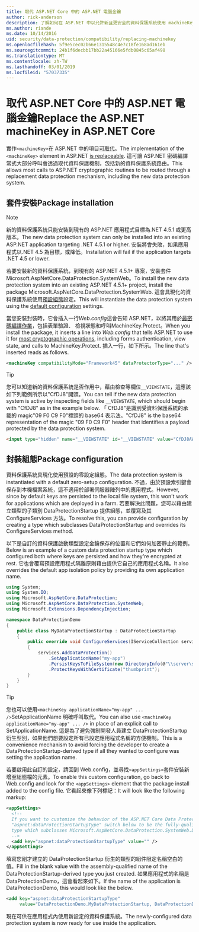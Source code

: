 ```yaml
---
title: 取代 ASP.NET Core 中的 ASP.NET 電腦金鑰
author: rick-anderson
description: 了解如何在 ASP.NET 中以允許新且更安全的資料保護系統使用 machineKey 的取代。
ms.author: riande
ms.date: 10/14/2016
uid: security/data-protection/compatibility/replacing-machinekey
ms.openlocfilehash: 5f9e5cec02b66e1315548c4e7c18fe168ad161eb
ms.sourcegitcommit: 24b1f6decbb17bb22a45166e5fdb0845c65af498
ms.translationtype: MT
ms.contentlocale: zh-TW
ms.lasthandoff: 03/01/2019
ms.locfileid: "57037335"
---
```

# <a name="replace-the-aspnet-machinekey-in-aspnet-core"></a><span data-ttu-id="9d998-103">取代 ASP.NET Core 中的 ASP.NET 電腦金鑰</span><span class="sxs-lookup"><span data-stu-id="9d998-103">Replace the ASP.NET machineKey in ASP.NET Core</span></span>

<a name="compatibility-replacing-machinekey"></a>

<span data-ttu-id="9d998-104">實作`<machineKey>`在 ASP.NET 中的項目[可取代](https://blogs.msdn.microsoft.com/webdev/2012/10/23/cryptographic-improvements-in-asp-net-4-5-pt-2/)。</span><span class="sxs-lookup"><span data-stu-id="9d998-104">The implementation of the `<machineKey>` element in ASP.NET [is replaceable](https://blogs.msdn.microsoft.com/webdev/2012/10/23/cryptographic-improvements-in-asp-net-4-5-pt-2/).</span></span> <span data-ttu-id="9d998-105">這可讓 ASP.NET 密碼編譯常式大部分呼叫會透過取代資料保護機制，包括新的資料保護系統路由。</span><span class="sxs-lookup"><span data-stu-id="9d998-105">This allows most calls to ASP.NET cryptographic routines to be routed through a replacement data protection mechanism, including the new data protection system.</span></span>

## <a name="package-installation"></a><span data-ttu-id="9d998-106">套件安裝</span><span class="sxs-lookup"><span data-stu-id="9d998-106">Package installation</span></span>

> [!NOTE]
> <span data-ttu-id="9d998-107">新的資料保護系統只能安裝到現有的 ASP.NET 應用程式目標為.NET 4.5.1 或更高版本。</span><span class="sxs-lookup"><span data-stu-id="9d998-107">The new data protection system can only be installed into an existing ASP.NET application targeting .NET 4.5.1 or higher.</span></span> <span data-ttu-id="9d998-108">安裝將會失敗，如果應用程式以.NET 4.5 為目標，或降低。</span><span class="sxs-lookup"><span data-stu-id="9d998-108">Installation will fail if the application targets .NET 4.5 or lower.</span></span>

<span data-ttu-id="9d998-109">若要安裝新的資料保護系統，到現有的 ASP.NET 4.5.1+ 專案，安裝套件 Microsoft.AspNetCore.DataProtection.SystemWeb。</span><span class="sxs-lookup"><span data-stu-id="9d998-109">To install the new data protection system into an existing ASP.NET 4.5.1+ project, install the package Microsoft.AspNetCore.DataProtection.SystemWeb.</span></span> <span data-ttu-id="9d998-110">這會具現化的資料保護系統使用[預設組態](xref:security/data-protection/configuration/default-settings)設定。</span><span class="sxs-lookup"><span data-stu-id="9d998-110">This will instantiate the data protection system using the [default configuration](xref:security/data-protection/configuration/default-settings) settings.</span></span>

<span data-ttu-id="9d998-111">當您安裝封裝時，它會插入一行*Web.config*這會告知 ASP.NET，以將其用於[最密碼編譯作業](https://blogs.msdn.microsoft.com/webdev/2012/10/23/cryptographic-improvements-in-asp-net-4-5-pt-2/)，包括表單驗證、 檢視狀態和呼叫MachineKey.Protect。</span><span class="sxs-lookup"><span data-stu-id="9d998-111">When you install the package, it inserts a line into *Web.config* that tells ASP.NET to use it for [most cryptographic operations](https://blogs.msdn.microsoft.com/webdev/2012/10/23/cryptographic-improvements-in-asp-net-4-5-pt-2/), including forms authentication, view state, and calls to MachineKey.Protect.</span></span> <span data-ttu-id="9d998-112">插入一行，如下所示。</span><span class="sxs-lookup"><span data-stu-id="9d998-112">The line that's inserted reads as follows.</span></span>

```xml
<machineKey compatibilityMode="Framework45" dataProtectorType="..." />
```

>[!TIP]
> <span data-ttu-id="9d998-113">您可以知道新的資料保護系統是否作用中，藉由檢查等欄位`__VIEWSTATE`，這應該如下列範例所示以"CfDJ8"開頭。</span><span class="sxs-lookup"><span data-stu-id="9d998-113">You can tell if the new data protection system is active by inspecting fields like `__VIEWSTATE`, which should begin with "CfDJ8" as in the example below.</span></span> <span data-ttu-id="9d998-114">「 CfDJ8"是識別受資料保護系統的承載的 magic"09 F0 C9 F0"標頭的 base64 表示法。</span><span class="sxs-lookup"><span data-stu-id="9d998-114">"CfDJ8" is the base64 representation of the magic "09 F0 C9 F0" header that identifies a payload protected by the data protection system.</span></span>

```html
<input type="hidden" name="__VIEWSTATE" id="__VIEWSTATE" value="CfDJ8AWPr2EQPTBGs3L2GCZOpk..." />
```

## <a name="package-configuration"></a><span data-ttu-id="9d998-115">封裝組態</span><span class="sxs-lookup"><span data-stu-id="9d998-115">Package configuration</span></span>

<span data-ttu-id="9d998-116">資料保護系統具現化使用預設的零設定組態。</span><span class="sxs-lookup"><span data-stu-id="9d998-116">The data protection system is instantiated with a default zero-setup configuration.</span></span> <span data-ttu-id="9d998-117">不過，由於預設索引鍵會保存到本機檔案系統，這不適用於部署伺服器陣列中的應用程式。</span><span class="sxs-lookup"><span data-stu-id="9d998-117">However, since by default keys are persisted to the local file system, this won't work for applications which are deployed in a farm.</span></span> <span data-ttu-id="9d998-118">若要解決此問題，您可以藉由建立類型的子類別 DataProtectionStartup 提供組態，並覆寫及其 ConfigureServices 方法。</span><span class="sxs-lookup"><span data-stu-id="9d998-118">To resolve this, you can provide configuration by creating a type which subclasses DataProtectionStartup and overrides its ConfigureServices method.</span></span>

<span data-ttu-id="9d998-119">以下是自訂的資料保護啟動類型設定金鑰保存的位置和它們如何加密靜止的範例。</span><span class="sxs-lookup"><span data-stu-id="9d998-119">Below is an example of a custom data protection startup type which configured both where keys are persisted and how they're encrypted at rest.</span></span> <span data-ttu-id="9d998-120">它也會覆寫預設應用程式隔離原則藉由提供它自己的應用程式名稱。</span><span class="sxs-lookup"><span data-stu-id="9d998-120">It also overrides the default app isolation policy by providing its own application name.</span></span>

```csharp
using System;
using System.IO;
using Microsoft.AspNetCore.DataProtection;
using Microsoft.AspNetCore.DataProtection.SystemWeb;
using Microsoft.Extensions.DependencyInjection;

namespace DataProtectionDemo
{
    public class MyDataProtectionStartup : DataProtectionStartup
    {
        public override void ConfigureServices(IServiceCollection services)
        {
            services.AddDataProtection()
                .SetApplicationName("my-app")
                .PersistKeysToFileSystem(new DirectoryInfo(@"\\server\share\myapp-keys\"))
                .ProtectKeysWithCertificate("thumbprint");
        }
    }
}
```

>[!TIP]
> <span data-ttu-id="9d998-121">您也可以使用`<machineKey applicationName="my-app" ... />`SetApplicationName 明確呼叫取代。</span><span class="sxs-lookup"><span data-stu-id="9d998-121">You can also use `<machineKey applicationName="my-app" ... />` in place of an explicit call to SetApplicationName.</span></span> <span data-ttu-id="9d998-122">這是為了避免強制開發人員建立 DataProtectionStartup 衍生型別，如果他們想要設定所有已設定應用程式名稱的方便機制。</span><span class="sxs-lookup"><span data-stu-id="9d998-122">This is a convenience mechanism to avoid forcing the developer to create a DataProtectionStartup-derived type if all they wanted to configure was setting the application name.</span></span>

<span data-ttu-id="9d998-123">若要啟用此自訂的設定，請回到 Web.config，並尋找`<appSettings>`套件安裝新增至組態檔的元素。</span><span class="sxs-lookup"><span data-stu-id="9d998-123">To enable this custom configuration, go back to Web.config and look for the `<appSettings>` element that the package install added to the config file.</span></span> <span data-ttu-id="9d998-124">它看起來像下列標記：</span><span class="sxs-lookup"><span data-stu-id="9d998-124">It will look like the following markup:</span></span>

```xml
<appSettings>
  <!--
  If you want to customize the behavior of the ASP.NET Core Data Protection stack, set the
  "aspnet:dataProtectionStartupType" switch below to be the fully-qualified name of a
  type which subclasses Microsoft.AspNetCore.DataProtection.SystemWeb.DataProtectionStartup.
  -->
  <add key="aspnet:dataProtectionStartupType" value="" />
</appSettings>
```

<span data-ttu-id="9d998-125">填寫您剛才建立的 DataProtectionStartup 衍生的類型的組件限定名稱空白的值。</span><span class="sxs-lookup"><span data-stu-id="9d998-125">Fill in the blank value with the assembly-qualified name of the DataProtectionStartup-derived type you just created.</span></span> <span data-ttu-id="9d998-126">如果應用程式的名稱是 DataProtectionDemo，這會看起來如下。</span><span class="sxs-lookup"><span data-stu-id="9d998-126">If the name of the application is DataProtectionDemo, this would look like the below.</span></span>

```xml
<add key="aspnet:dataProtectionStartupType"
     value="DataProtectionDemo.MyDataProtectionStartup, DataProtectionDemo" />
```

<span data-ttu-id="9d998-127">現在可供在應用程式內使用新設定的資料保護系統。</span><span class="sxs-lookup"><span data-stu-id="9d998-127">The newly-configured data protection system is now ready for use inside the application.</span></span>
